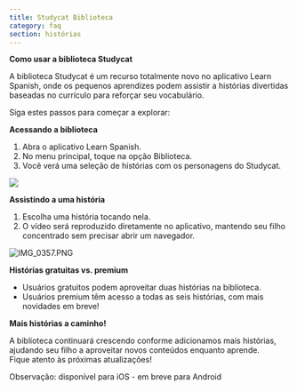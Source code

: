 ```yaml
---
title: Studycat Biblioteca
category: faq
section: histórias
---
```

**Como usar a biblioteca Studycat**


A biblioteca Studycat é um recurso totalmente novo no aplicativo Learn Spanish, onde os pequenos aprendizes podem assistir a histórias divertidas baseadas no currículo para reforçar seu vocabulário.


Siga estes passos para começar a explorar:


**Acessando a biblioteca**


1. Abra o aplicativo Learn Spanish.
2. No menu principal, toque na opção Biblioteca.
3. Você verá uma seleção de histórias com os personagens do Studycat.


![](https://help.studycat.com/hc/article_attachments/38812096342041)


**Assistindo a uma história**


1. Escolha uma história tocando nela.
2. O vídeo será reproduzido diretamente no aplicativo, mantendo seu filho concentrado sem precisar abrir um navegador.


![IMG_0357.PNG](https://help.studycat.com/hc/article_attachments/38812096344217)


**Histórias gratuitas vs. premium**


* Usuários gratuitos podem aproveitar duas histórias na biblioteca.
* Usuários premium têm acesso a todas as seis histórias, com mais novidades em breve!


**Mais histórias a caminho!**


A biblioteca continuará crescendo conforme adicionamos mais histórias, ajudando seu filho a aproveitar novos conteúdos enquanto aprende.  
Fique atento às próximas atualizações!  
  
  
Observação: disponível para iOS \- em breve para Android